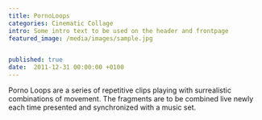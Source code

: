 ```yaml
---
title: PornoLoops
categories: Cinematic Collage
intro: Some intro text to be used on the header and frontpage
featured_image: /media/images/sample.jpg


published: true
date:  2011-12-31 00:00:00 +0100
---
```


Porno Loops are a series of repetitive clips playing with surrealistic combinations of movement. The fragments are to be combined live newly each time presented and synchronized with a music set.